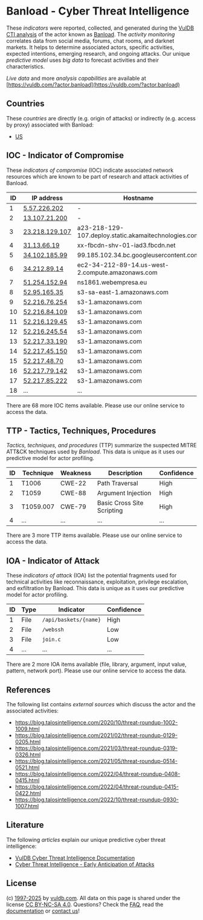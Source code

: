 # Banload - Cyber Threat Intelligence

These _indicators_ were reported, collected, and generated during the [VulDB CTI analysis](https://vuldb.com/?kb.cti) of the actor known as [Banload](https://vuldb.com/?actor.banload). The _activity monitoring_ correlates data from social media, forums, chat rooms, and darknet markets. It helps to determine associated actors, specific activities, expected intentions, emerging research, and ongoing attacks. Our unique _predictive model_ uses _big data_ to forecast activities and their characteristics.

_Live data_ and more _analysis capabilities_ are available at [https://vuldb.com/?actor.banload](https://vuldb.com/?actor.banload)

## Countries

These _countries_ are directly (e.g. origin of attacks) or indirectly (e.g. access by proxy) associated with Banload:

* [US](https://vuldb.com/?country.us)

## IOC - Indicator of Compromise

These _indicators of compromise_ (IOC) indicate associated network resources which are known to be part of research and attack activities of Banload.

ID | IP address | Hostname | Campaign | Confidence
-- | ---------- | -------- | -------- | ----------
1 | [5.57.226.202](https://vuldb.com/?ip.5.57.226.202) | - | - | High
2 | [13.107.21.200](https://vuldb.com/?ip.13.107.21.200) | - | - | High
3 | [23.218.129.107](https://vuldb.com/?ip.23.218.129.107) | a23-218-129-107.deploy.static.akamaitechnologies.com | - | High
4 | [31.13.66.19](https://vuldb.com/?ip.31.13.66.19) | xx-fbcdn-shv-01-iad3.fbcdn.net | - | High
5 | [34.102.185.99](https://vuldb.com/?ip.34.102.185.99) | 99.185.102.34.bc.googleusercontent.com | - | Medium
6 | [34.212.89.14](https://vuldb.com/?ip.34.212.89.14) | ec2-34-212-89-14.us-west-2.compute.amazonaws.com | - | Medium
7 | [51.254.152.94](https://vuldb.com/?ip.51.254.152.94) | ns1861.webempresa.eu | - | High
8 | [52.95.165.35](https://vuldb.com/?ip.52.95.165.35) | s3-sa-east-1.amazonaws.com | - | Medium
9 | [52.216.76.254](https://vuldb.com/?ip.52.216.76.254) | s3-1.amazonaws.com | - | Medium
10 | [52.216.84.109](https://vuldb.com/?ip.52.216.84.109) | s3-1.amazonaws.com | - | Medium
11 | [52.216.129.45](https://vuldb.com/?ip.52.216.129.45) | s3-1.amazonaws.com | - | Medium
12 | [52.216.245.54](https://vuldb.com/?ip.52.216.245.54) | s3-1.amazonaws.com | - | Medium
13 | [52.217.33.190](https://vuldb.com/?ip.52.217.33.190) | s3-1.amazonaws.com | - | Medium
14 | [52.217.45.150](https://vuldb.com/?ip.52.217.45.150) | s3-1.amazonaws.com | - | Medium
15 | [52.217.48.70](https://vuldb.com/?ip.52.217.48.70) | s3-1.amazonaws.com | - | Medium
16 | [52.217.79.142](https://vuldb.com/?ip.52.217.79.142) | s3-1.amazonaws.com | - | Medium
17 | [52.217.85.222](https://vuldb.com/?ip.52.217.85.222) | s3-1.amazonaws.com | - | Medium
18 | ... | ... | ... | ...

There are 68 more IOC items available. Please use our online service to access the data.

## TTP - Tactics, Techniques, Procedures

_Tactics, techniques, and procedures_ (TTP) summarize the suspected MITRE ATT&CK techniques used by _Banload_. This data is unique as it uses our predictive model for actor profiling.

ID | Technique | Weakness | Description | Confidence
-- | --------- | -------- | ----------- | ----------
1 | T1006 | CWE-22 | Path Traversal | High
2 | T1059 | CWE-88 | Argument Injection | High
3 | T1059.007 | CWE-79 | Basic Cross Site Scripting | High
4 | ... | ... | ... | ...

There are 3 more TTP items available. Please use our online service to access the data.

## IOA - Indicator of Attack

These _indicators of attack_ (IOA) list the potential fragments used for technical activities like reconnaissance, exploitation, privilege escalation, and exfiltration by Banload. This data is unique as it uses our predictive model for actor profiling.

ID | Type | Indicator | Confidence
-- | ---- | --------- | ----------
1 | File | `/api/baskets/{name}` | High
2 | File | `/webssh` | Low
3 | File | `join.c` | Low
4 | ... | ... | ...

There are 2 more IOA items available (file, library, argument, input value, pattern, network port). Please use our online service to access the data.

## References

The following list contains _external sources_ which discuss the actor and the associated activities:

* https://blog.talosintelligence.com/2020/10/threat-roundup-1002-1009.html
* https://blog.talosintelligence.com/2021/02/threat-roundup-0129-0205.html
* https://blog.talosintelligence.com/2021/03/threat-roundup-0319-0326.html
* https://blog.talosintelligence.com/2021/05/threat-roundup-0514-0521.html
* https://blog.talosintelligence.com/2022/04/threat-roundup-0408-0415.html
* https://blog.talosintelligence.com/2022/04/threat-roundup-0415-0422.html
* https://blog.talosintelligence.com/2022/10/threat-roundup-0930-1007.html

## Literature

The following _articles_ explain our unique predictive cyber threat intelligence:

* [VulDB Cyber Threat Intelligence Documentation](https://vuldb.com/?kb.cti)
* [Cyber Threat Intelligence - Early Anticipation of Attacks](https://www.scip.ch/en/?labs.20201022)

## License

(c) [1997-2025](https://vuldb.com/?kb.changelog) by [vuldb.com](https://vuldb.com/?kb.about). All data on this page is shared under the license [CC BY-NC-SA 4.0](https://creativecommons.org/licenses/by-nc-sa/4.0/). Questions? Check the [FAQ](https://vuldb.com/?kb.faq), read the [documentation](https://vuldb.com/?kb) or [contact us](https://vuldb.com/?contact)!
